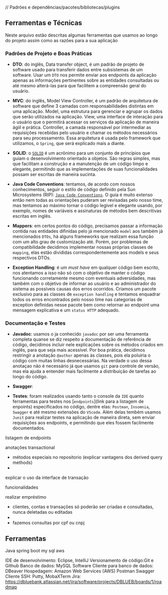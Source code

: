 // Padrões e dependências/pacotes/bibliotecas/plugins

## Ferramentas e Técnicas

Neste arquivo estão descritas algumas ferramentas que usamos ao longo do projeto assim como as razões para a sua aplicação

### Padrões de Projeto e Boas Práticas

- **DTO**: do inglês, Data transfer object, é um padrão de projeto de software usado para transferir dados entre subsistemas de um software. Usar um `DTO` nos permite enviar aos endpoints da aplicação apenas as informações pertinentes sobre as entidades consultadas ou até mesmo alterá-las para que facilitem a compreensão geral do usuário.

- **MVC**: do inglês, Model View Controller, é um padrão de arquitetura de software que define 3 camadas com responsabilidades distintas em uma aplicação. Model, uma estrutura para gerenciar e agrupar os dados que serão utilizados na aplicação. View, uma interface de interação para o usuário que o permitirá acessar os serviços da aplicação de maneira ágiil e prática. Controller, a camada responsável por intermediar as requisições recebidas pelo usuário e chamar os métodos necessários para seu processamento. Essa arquitetura é usada pelo framework que utilizamos, o `Spring`, que será explicado mais a diante.

- **SOLID**: o [`SOLID`](https://medium.com/desenvolvendo-com-paixao/o-que-%C3%A9-solid-o-guia-completo-para-voc%C3%AA-entender-os-5-princ%C3%ADpios-da-poo-2b937b3fc530) é um acrônimo para um conjunto de princípios que guiam o desenvolvimento orientado a objetos. São regras simples, mas que facilitam a construção e a manutenção de um código limpo e elegante, permitindo que as implementações de suas funcionalidades possam ser escritas de maneira sucinta.

- **Java Code Conventions**: tentamos, de acordo com nossos conhecimentos, seguir o estilo de código definido pela Sun Microsystems (RIP): [`Java Code Conventions`](https://www.oracle.com/technetwork/java/codeconventions-150003.pdf). O guia é muito extenso então nem todas as orientações puderam ser revisadas pelo nosso time, mas tentamos ao máximo tornar o código legível e elegante usando, por exemplo, nomes de variáveis e assinaturas de métodos bem descritivas escritas em inglês.

- **Mappers**: em certos pontos do código, precisamos passar a informação contida nas entidades difinidas pelo já mencionado `model` aos também já mencionados `DTOs`, há alguns frameworks que realizam essa função com um alto grau de customização até. Porém, por problemas de compatibilidade decidimos implementar nossas próprias classes de `mapping`, elas estão divididas correspondentemente aos models e seus respectivos DTOs.

- **Exception Handling**: é um _must have_ em qualquer código bem escrito, nos atentamos a isso não só com o objetivo de manter o código funcionando corretamente mesmo com eventuais adversidades, mas também com o objetivo de informar ao usuário e ao administrador do sistema as possíveis causas dos erros ocorridos. Criamos um pacote exclusivo para as classes de `exception handling` e tentamos enquadrar todos os erros encontrados pelo nosso time nas categorias de exception definidas nesse pacote bem como retornar ao endpoint uma mensagem explicativa e um `status HTTP` adequado.

### Documentação e Testes

- **Javadoc**: usamos o ja conhecido `javadoc` por ser uma ferramenta completa quanse se diz respeito a documentação de referência de código, decidimos incluir nele explicações sobre os métodos criados em inglês, para que seja mais acessível. Por boa prática, decidimos restringir a anotação `@author` apenas às classes, pois ela poluiria o código com muitas linhas desnecessárias. Na verdade o uso dessa anotaçao não é necessário já que usamos `git` para controle de versão, mas ela ajuda a entender mais facilmente a distribuição de tarefas ao longo do código.
 
- **Swagger**:
 
- **Testes**: foram realizados usando tanto o console da `IDE` quanto ferramentas para testes nos [`endpoints`](link para a listagem de enpoints) especificados no código, dentre elas: `Postman`, `Insomnia`, `Swagger` e até mesmo extensões do `VScode`. Além delas tembém usamos `Junit` para realizar testes na aplicação de maneira direta, sem enviar requisições aos endpoints, e permitindo que eles fossem facilmente documentados.

listagem de endpoints

anotações transactional

- métodos especiais no repositorio (explicar vantagens dos derived query methods)
- 

explicar o uso da interface de transação

funcionalidades

realizar empréstimo
- clientes, contas e transações só poderão ser criadas e consultadas, nunca deletadas ou editadas
- 
- fazemos consultas por cpf ou cnpj

## Ferramentas
Java spring boot my sql aws

IDE de desenvolvimento: Eclipse, IntelliJ Versionamento de código:Git e Github Banco de dados: MySQL Software Cliente para banco de dados: DBeaver Hospedagem: Amazon Web Services (AWS) Postman Swagger Cliente SSH: Putty, MobaXTerm Jira: https://dbluebank.atlassian.net/jira/software/projects/DBLUEB/boards/1/roadmap
